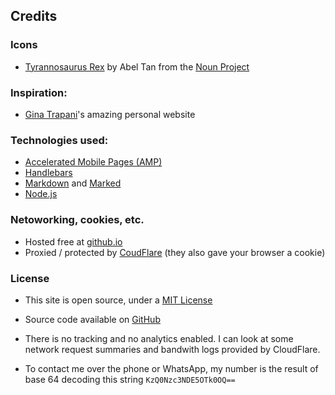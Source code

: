 ## Credits

### Icons

- [Tyrannosaurus Rex](https://thenounproject.com/term/tyrannosaurus-rex/375751/) by Abel Tan from the [Noun Project](https://thenounproject.com)

### Inspiration:

- [Gina Trapani](https://ginatrapani.org/)'s amazing personal website

### Technologies used:

- [Accelerated Mobile Pages (AMP)](https://www.ampproject.org/)
- [Handlebars](http://handlebarsjs.com/)
- [Markdown](https://daringfireball.net/projects/markdown/) and [Marked](https://github.com/markedjs/marked)
- [Node.js](https://nodejs.org)

### Netoworking, cookies, etc.

- Hosted free at [github.io](https://pages.github.com/)
- Proxied / protected by [CoudFlare](https://cloudflare.com/) (they also gave your browser a cookie)

### License

- This site is open source, under a [MIT License](https://opensource.org/licenses/MIT)
- Source code available on [GitHub](https://github.com/cdinu/cdinu.github.io)

- There is no tracking and no analytics enabled. I can look at some network request summaries and bandwith logs provided by CloudFlare.
- To contact me over the phone or WhatsApp, my number is the result of base 64 decoding this string `KzQ0Nzc3NDE5OTk0OQ==`

